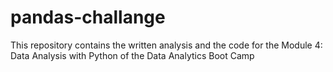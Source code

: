 # pandas-challange

This repository contains the written analysis and the code for the Module 4: Data Analysis with Python of the Data Analytics Boot Camp

